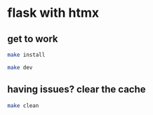 # flask with htmx

## get to work

```bash
make install
```

```bash
make dev
```

## having issues? clear the cache

```bash
make clean
```
